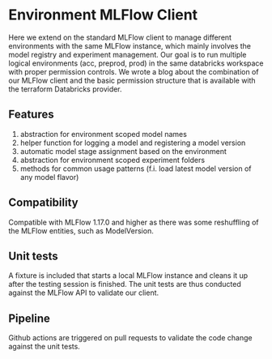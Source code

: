 # Environment MLFlow Client

Here we extend on the standard MLFlow client to manage different environments with the same MLFlow instance, which mainly involves the model registry and experiment management.
Our goal is to run multiple logical environments (acc, preprod, prod) in the same databricks workspace with proper permission controls. We wrote a blog about the combination of our MLFlow client and the basic permission structure that is available with the terraform Databricks provider.

## Features

1. abstraction for environment scoped model names
1. helper function for logging a model and registering a model version
1. automatic model stage assignment based on the environment
1. abstraction for environment scoped experiment folders
1. methods for common usage patterns (f.i. load latest model version of any model flavor)

## Compatibility

Compatible with MLFlow 1.17.0 and higher as there was some reshuffling of the MLFlow entities, such as ModelVersion.

## Unit tests

A fixture is included that starts a local MLFlow instance and cleans it up after the testing session is finished.
The unit tests are thus conducted against the MLFlow API to validate our client.

## Pipeline

Github actions are triggered on pull requests to validate the code change against the unit tests.
